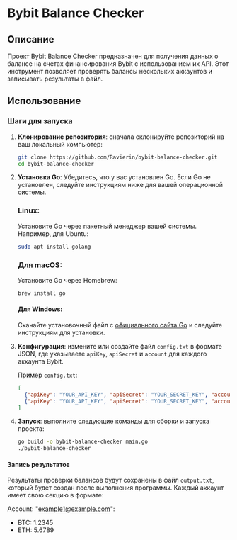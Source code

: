 # Bybit Balance Checker

## Описание

Проект Bybit Balance Checker предназначен для получения данных о балансе на счетах финансирования Bybit с использованием их API. Этот инструмент позволяет проверять балансы нескольких аккаунтов и записывать результаты в файл.

## Использование

### Шаги для запуска

1. **Клонирование репозитория**: сначала склонируйте репозиторий на ваш локальный компьютер:
   ```bash
   git clone https://github.com/Ravierin/bybit-balance-checker.git
   cd bybit-balance-checker
   ```
2. **Установка Go**: Убедитесь, что у вас установлен Go. Если Go не установлен, следуйте инструкциям ниже для вашей операционной системы.

   ### Linux:

   Установите Go через пакетный менеджер вашей системы. Например, для Ubuntu:
   ```bash
   sudo apt install golang
   ```
   ### Для macOS:

   Установите Go через Homebrew:
   ```bash
   brew install go
   ```
   #### Для Windows:

   Скачайте установочный файл с [официального сайта Go](https://go.dev/dl/) и следуйте инструкциям для установки.
   
3. **Конфигурация**: измените или создайте файл `config.txt` в формате JSON, где указываете `apiKey`, `apiSecret` и `account` для каждого аккаунта Bybit.

   Пример `config.txt`:
   ```json
   [
     {"apiKey": "YOUR_API_KEY", "apiSecret": "YOUR_SECRET_KEY", "account": "example1@example.com"},
     {"apiKey": "YOUR_API_KEY", "apiSecret": "YOUR_SECRET_KEY", "account": "example2@example.com"}
   ]
   
4. **Запуск**: выполните следующие команды для сборки и запуска проекта:
   ```bash
   go build -o bybit-balance-checker main.go 
   ./bybit-balance-checker
   ```
#### Запись результатов

Результаты проверки балансов будут сохранены в файл `output.txt`, который будет создан после выполнения программы.
Каждый аккаунт имеет свою секцию в формате:

Account: "example1@example.com":
   - BTC: 1.2345
   - ETH: 5.6789

